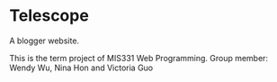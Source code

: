 # Telescope
A blogger website.

This is the term project of MIS331 Web Programming.
Group member: Wendy Wu, Nina Hon and Victoria Guo

